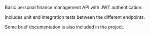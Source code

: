 Basic personal finance management API with JWT authentication. 

Includes unit and integration tests between the different endpoints. 

Some brief documentation is also included in the project. 
